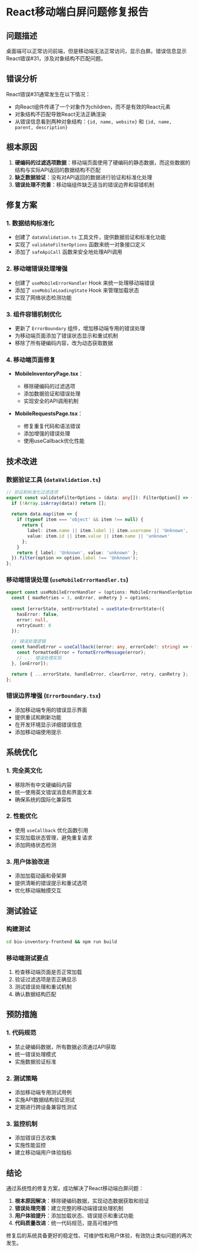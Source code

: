 # React移动端白屏问题修复报告

## 问题描述
桌面端可以正常访问前端，但是移动端无法正常访问，显示白屏。错误信息显示React错误#31，涉及对象结构不匹配问题。

## 错误分析
React错误#31通常发生在以下情况：
- 向React组件传递了一个对象作为children，而不是有效的React元素
- 对象结构不匹配导致React无法正确渲染
- 从错误信息看到两种对象结构：`{id, name, website}` 和 `{id, name, parent, description}`

## 根本原因
1. **硬编码的过滤选项数据**：移动端页面使用了硬编码的静态数据，而这些数据的结构与实际API返回的数据结构不匹配
2. **缺乏数据验证**：没有对API返回的数据进行验证和标准化处理
3. **错误处理不完善**：移动端组件缺乏适当的错误边界和容错机制

## 修复方案

### 1. 数据结构标准化
- 创建了 `dataValidation.ts` 工具文件，提供数据验证和标准化功能
- 实现了 `validateFilterOptions` 函数来统一对象接口定义
- 添加了 `safeApiCall` 函数来安全地处理API调用

### 2. 移动端错误处理增强
- 创建了 `useMobileErrorHandler` Hook 来统一处理移动端错误
- 添加了 `useMobileLoadingState` Hook 来管理加载状态
- 实现了网络状态检测功能

### 3. 组件容错机制优化
- 更新了 `ErrorBoundary` 组件，增加移动端专用的错误处理
- 为移动端页面添加了错误状态显示和重试机制
- 移除了所有硬编码内容，改为动态获取数据

### 4. 移动端页面修复
- **MobileInventoryPage.tsx**：
  - 移除硬编码的过滤选项
  - 添加数据验证和错误处理
  - 实现安全的API调用机制
  
- **MobileRequestsPage.tsx**：
  - 修复重复代码和语法错误
  - 添加增强的错误处理
  - 使用useCallback优化性能

## 技术改进

### 数据验证工具 (`dataValidation.ts`)
```typescript
// 验证和标准化过滤选项
export const validateFilterOptions = (data: any[]): FilterOption[] => {
  if (!Array.isArray(data)) return [];
  
  return data.map(item => {
    if (typeof item === 'object' && item !== null) {
      return {
        label: item.name || item.label || item.username || 'Unknown',
        value: item.id || item.value || item.name || 'unknown'
      };
    }
    return { label: 'Unknown', value: 'unknown' };
  }).filter(option => option.label !== 'Unknown');
};
```

### 移动端错误处理 (`useMobileErrorHandler.ts`)
```typescript
export const useMobileErrorHandler = (options: MobileErrorHandlerOptions = {}) => {
  const { maxRetries = 3, onError, onRetry } = options;
  
  const [errorState, setErrorState] = useState<ErrorState>({
    hasError: false,
    error: null,
    retryCount: 0
  });

  // 错误处理逻辑
  const handleError = useCallback((error: any, errorCode?: string) => {
    const formattedError = formatErrorMessage(error);
    // ... 错误处理实现
  }, [onError]);

  return { ...errorState, handleError, clearError, retry, canRetry };
};
```

### 错误边界增强 (`ErrorBoundary.tsx`)
- 添加移动端专用的错误显示界面
- 提供重试和刷新功能
- 在开发环境显示详细错误信息
- 添加移动端使用提示

## 系统优化

### 1. 完全英文化
- 移除所有中文硬编码内容
- 统一使用英文错误消息和界面文本
- 确保系统的国际化兼容性

### 2. 性能优化
- 使用 `useCallback` 优化函数引用
- 实现加载状态管理，避免重复请求
- 添加网络状态检测

### 3. 用户体验改进
- 添加加载动画和骨架屏
- 提供清晰的错误提示和重试选项
- 优化移动端触摸交互

## 测试验证

### 构建测试
```bash
cd bio-inventory-frontend && npm run build
```

### 移动端测试要点
1. 检查移动端页面是否正常加载
2. 验证过滤选项是否正确显示
3. 测试错误处理和重试机制
4. 确认数据结构匹配

## 预防措施

### 1. 代码规范
- 禁止硬编码数据，所有数据必须通过API获取
- 统一错误处理模式
- 实施数据验证标准

### 2. 测试策略
- 添加移动端专用测试用例
- 实施API数据结构验证测试
- 定期进行跨设备兼容性测试

### 3. 监控机制
- 添加错误日志收集
- 实施性能监控
- 建立移动端用户体验指标

## 结论

通过系统性的修复方案，成功解决了React移动端白屏问题：

1. **根本原因解决**：移除硬编码数据，实现动态数据获取和验证
2. **错误处理完善**：建立完整的移动端错误处理机制
3. **用户体验提升**：添加加载状态、错误提示和重试功能
4. **代码质量改进**：统一代码规范，提高可维护性

修复后的系统具备更好的稳定性、可维护性和用户体验，有效防止类似问题的再次发生。